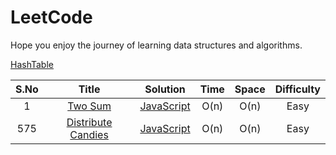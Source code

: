 # LeetCode
Hope you enjoy the journey of learning data structures and algorithms.

[HashTable](https://leetcode.com/explore/learn/card/hash-table/)


| S.No | Title| Solution| Time |Space |Difficulty|
|  :---:        |     :---:      |   :---: |:---: |:---: |:---: |
| 1 | [Two Sum](https://leetcode.com/problems/two-sum/) | [JavaScript](https://github.com/kondalraodurgam/LeetCode-Solutions/blob/main/Alogorithms/Hash/easy/1.TwoSum.js)  |O(n)|O(n)|Easy|
| 575 | [Distribute Candies ](https://leetcode.com/problems/distribute-candies/) | [JavaScript](https://github.com/kondalraodurgam/LeetCode-Solutions/blob/main/Alogorithms/Hash/easy/575.distribute_Candies.js)  |O(n)|O(n)|Easy|

